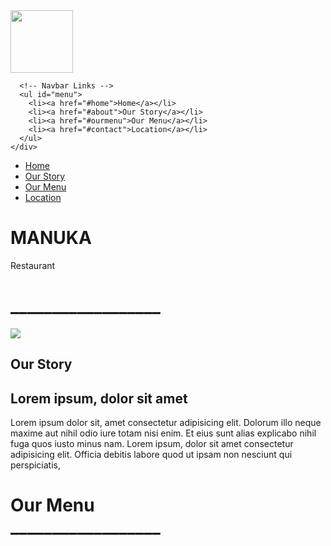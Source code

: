 <!DOCTYPE html>
<html lang="en">
<head>
    <meta charset="UTF-8">
    <meta http-equiv="X-UA-Compatible" content="IE=edge">
    <meta name="viewport" content="width=device-width, initial-scale=1.0">
    <link rel="stylesheet" href="style.css">
    <title>Restaurant</title>
</head>
<body>
  <nav id="navbar" class="">
    <div class="nav-wrapper">
      <!-- Navbar Logo -->
      <div class="logo">
        <!-- Logo Placeholder for Illustration -->
        <a href="#home"><img width="100px" height="auto" src="img/logo.jpg"></a>
      </div>
  
      <!-- Navbar Links -->
      <ul id="menu">
        <li><a href="#home">Home</a></li>
        <li><a href="#about">Our Story</a></li>
        <li><a href="#ourmenu">Our Menu</a></li>
        <li><a href="#contact">Location</a></li>
      </ul>
    </div>
  </nav>
  
  
  <!-- Menu Icon -->
  <div class="menuIcon">
    <span class="icon icon-bars"></span>
    <span class="icon icon-bars overlay"></span>
  </div>
  
  
  <div class="overlay-menu">
    <ul id="menu">
        <li><a href="#home">Home</a></li>
        <li><a href="#about">Our Story</a></li>
        <li><a href="#ourmenu">Our Menu</a></li>
        <li><a href="#contact">Location</a></li>
      </ul>
  </div>

  <div class="intro" id="home">
    <h1>MANUKA</h1>
    <p>Restaurant</p>
  </div>
<div class="heading">
  <h1>__________________</h1>
</div>
<section class="about-us" id="about">
  <img src="img/banner.jpg">
  <div class="content">
    <h1 id="our-story">Our Story</h1>
    <h2>Lorem ipsum, dolor sit amet </h2>
    <p>Lorem ipsum dolor sit, amet consectetur adipisicing elit.
       Dolorum illo neque 
       maxime aut nihil odio iure totam nisi enim. Et eius sunt alias explicabo
        nihil fuga quos iusto minus nam.
      Lorem ipsum, dolor sit amet consectetur adipisicing elit. Officia 
      debitis labore quod ut ipsam non nesciunt qui perspiciatis,</p>
  </div>
</section>

<div class="menu" id="ourmenu">
  <h1>Our Menu<br>__________________</h1>
</div> 
